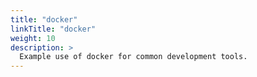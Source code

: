 ```yaml
---
title: "docker"
linkTitle: "docker"
weight: 10
description: >
  Example use of docker for common development tools.
---
```



